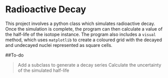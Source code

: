 # Radioactive Decay

This project involves a python class which simulates radioactive decay. Once the simulation is complete, the program can then calculate a value of the half-life of the isotope instance. The program also includes a `visual` method, which uses `matplotlib` to create a coloured grid with the decayed and undecayed nuclei represented as square cells.

##To-do
> Add a subclass to generate a decay series
> Calculate the uncertainty of the simulated half-life
